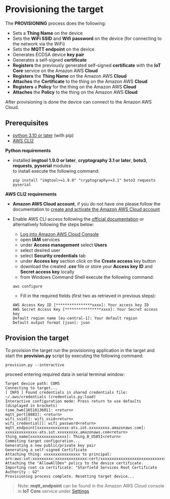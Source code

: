 # Provisioning the target

The **PROVISIONING** process does the following:
  - Sets a **Thing Name** on the device
  - Sets the **WiFi SSID** and **Wifi password** on the device (for connecting to the network via the WiFi)
  - Sets the **MQTT endpoint** on the device
  - Generates ECDSA device **key pair**
  - Generates a self-signed **certificate**
  - **Registers** the previously generated self-signed **certificate** with the **IoT Core** service on the Amazon AWS **Cloud**
  - **Registers** the **Thing Name** on the Amazon AWS **Cloud**
  - **Attaches** the **Certificate** to the thing on the Amazon AWS **Cloud**
  - **Registers** a **Policy** for the thing on the Amazon AWS **Cloud**
  - **Attaches** the **Policy** to the thing on the Amazon AWS **Cloud**

After provisioning is done the device can connect to the Amazon AWS Cloud.

## Prerequisites

  - [python 3.10 or later](https://www.python.org/downloads/windows/) (with pip)
  - [AWS CLI2](https://awscli.amazonaws.com/AWSCLIV2.msi)

**Python requirements**

  - installed **imgtool 1.9.0 or later**, **cryptography 3.1 or later**, **boto3**, **requests**, **pyserial** modules  
    to install execute the following command:
    ```
    pip install "imgtool>=1.9.0" "cryptography>=3.1" boto3 requests pyserial
    ```

**AWS CLI2 requirements**

  - **Amazon AWS Cloud account**, if you do not have one please follow the documentation to 
    [create and activate the Amazon AWS Cloud account](https://aws.amazon.com/premiumsupport/knowledge-center/create-and-activate-aws-account/)

  - Enable AWS CLI access following the [official documentation](https://docs.aws.amazon.com/cli/latest/userguide/cli-configure-quickstart.html) 
    or alternatively following the steps below:
    - [Log into Amazon AWS Cloud Console](https://console.aws.amazon.com/)
    - open **IAM** services
    - under **Access management** select **Users**
    - select desired user
    - select **Security credentials** tab
    - under **Access key** section click on the **Create access** key button
    - download the created **.csv** file or store your **Access key ID** and **Secret access key** locally
    - from Windows Command Shell execute the following command:
    ```
    aws configure
    ```
     - Fill in the required fields (first two as retrieved in previous steps): 
    ```
    AWS Access Key ID [****************xxxx]: Your access key ID
    AWS Secret Access Key [****************xxxx]: Your Secret access key
    Default region name [eu-central-1]: Your default region
    Default output format [json]: json
    ```

## Provision the target

To provision the target run the provisioning application in the target and start the **provision.py** script by executing the following command:
```
provision.py --interactive
```

proceed entering required data in serial terminal window:
```
Target device path: COM5
Connecting to target...
[ INFO ] Found credentials in shared credentials file: ~/.aws/credentials (credentials.py:load)
Interactive configuration mode: Press return to use defaults (displayed in brackets)
time_hwm[1651013601]: <return>
mqtt_port[8883]: <return>
wifi_ssid[]: wifi_ssid<return>
wifi_credential[]: wifi_password<return>
mqtt_endpoint[xxxxxxxxxxxxxx-ats.iot.xxxxxxxxx.amazonaws.com]: xxxxxxxxxxxxxx-ats.iot.xxxxxxxxx.amazonaws.com<return>
thing_name[xxxxxxxxxxxxxxxx]: Thing_B_U585I<return>
Commiting target configuration...
Generating a new public/private key pair
Generating a self-signed Certificate
Attaching thing: xxxxxxxxxxxxxxxx to principal: arn:aws:iot:xxxxxxxxx:xxxxxxxxxxxxxx:cert/xxxxxxxxxxxxxxxxxxxxxxxxxxxxxxxxxxxxxxxxxxxxxxxxxxxxxxxxxxxxxxxx
Attaching the "AllowAllDev" policy to the device certificate.
Importing root ca certificate: "Starfield Services Root Certificate Authority - G2"
Provisioning process complete. Resetting target device...
```
> Note: **mqtt_endpoint** can be found in the Amazon AWS Cloud console in **IoT Core** service under [Settings](https://console.aws.amazon.com/iot/home#/settings)

